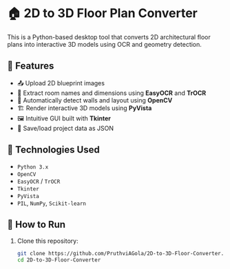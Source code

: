 # 🏠 2D to 3D Floor Plan Converter

This is a Python-based desktop tool that converts 2D architectural floor plans into interactive 3D models using OCR and geometry detection.

## 🔧 Features

- 📤 Upload 2D blueprint images
- 🧠 Extract room names and dimensions using **EasyOCR** and **TrOCR**
- 📐 Automatically detect walls and layout using **OpenCV**
- 🏗️ Render interactive 3D models using **PyVista**
- 🖼️ Intuitive GUI built with **Tkinter**
- 💾 Save/load project data as JSON

## 📁 Technologies Used

- `Python 3.x`
- `OpenCV`
- `EasyOCR` / `TrOCR`
- `Tkinter`
- `PyVista`
- `PIL`, `NumPy`, `Scikit-learn`

## 🚀 How to Run

1. Clone this repository:
   ```bash
   git clone https://github.com/PruthviAGola/2D-to-3D-Floor-Converter.git
   cd 2D-to-3D-Floor-Converter
